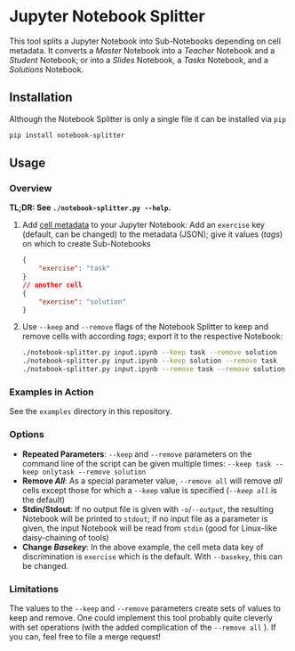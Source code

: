 # Jupyter Notebook Splitter

This tool splits a Jupyter Notebook into Sub-Notebooks depending on cell metadata. It converts a *Master* Notebook into a *Teacher* Notebook and a *Student* Notebook; or into a *Slides* Notebook, a *Tasks* Notebook, and a *Solutions* Notebook.

## Installation

Although the Notebook Splitter is only a single file it can be installed via `pip`

```bash
pip install notebook-splitter
```

## Usage

### Overview

**TL;DR: See `./notebook-splitter.py --help`.**

1. Add [cell metadata](https://ipython.org/ipython-doc/3/notebook/nbformat.html#cell-metadata) to your Jupyter Notebook: Add an `exercise` key (default, can be changed) to the metadata (JSON); give it values (*tags*) on which to create Sub-Notebooks

    ```json
    {
        "exercise": "task"
    }
    // another cell
    {
        "exercise": "solution"
    }
    ```

2. Use `--keep` and `--remove` flags of the Notebook Splitter to keep and remove cells with according *tags*; export it to the respective Notebook:

    ```bash
    ./notebook-splitter.py input.ipynb --keep task --remove solution   -o tasks.ipynb
    ./notebook-splitter.py input.ipynb --keep solution --remove task   -o solutions.ipynb
    ./notebook-splitter.py input.ipynb --remove task --remove solution -o slides.ipynb
    ```

### Examples in Action

See the `examples` directory in this repository.

### Options

* **Repeated Parameters**: `--keep` and `--remove` parameters on the command line of the script can be given multiple times: `--keep task --keep onlytask --remove solution`
* **Remove *All***: As a special parameter value, `--remove all` will remove *all* cells except those for which a `--keep` value is specified (*`--keep all`* is the default)
* **Stdin/Stdout**: If no output file is given with `-o`/`--output`, the resulting Notebook will be printed to `stdout`; if no input file as a parameter is given, the input Notebook will be read from `stdin` (good for Linux-like daisy-chaining of tools)
* **Change *Basekey***: In the above example, the cell meta data key of discrimination is `exercise` which is the default. With `--basekey`, this can be changed.

### Limitations

The values to the `--keep` and `--remove` parameters create sets of values to keep and remove. One could implement this tool probably quite cleverly with set operations (with the added complication of the `--remove all` ). If you can, feel free to file a merge request!
